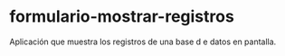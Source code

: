 # formulario-mostrar-registros
Aplicación que muestra los registros de una base d e datos en pantalla. 
